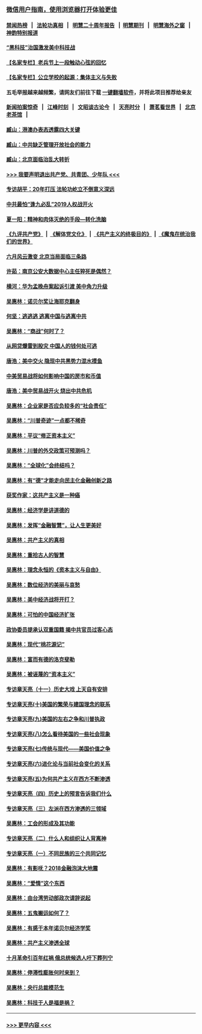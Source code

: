### [微信用户指南，使用浏览器打开体验更佳](https://github.com/gfw-breaker/banned-news1/blob/master/indexes/wechat-guide.md?t=0)
#### [禁闻热榜](热点新闻.md?t=0)  &nbsp;&nbsp;|&nbsp;&nbsp; [法轮功真相](https://github.com/gfw-breaker/truth/blob/master/README.md?t=0) &nbsp;&nbsp;|&nbsp;&nbsp; [明慧二十周年报告](https://github.com/gfw-breaker/mh-reports/blob/master/README.md?t=0) &nbsp;&nbsp;|&nbsp;&nbsp;[明慧期刊](https://github.com/gfw-breaker/mh-qikan) &nbsp;&nbsp;|&nbsp;&nbsp; [明慧海外之窗](https://github.com/gfw-breaker/mh-news/blob/master/README.md?t=0) &nbsp;&nbsp;|&nbsp;&nbsp; [神韵特别报道](https://github.com/gfw-breaker/mh-news/blob/master/shenyun.md?t=0)
#### [“黑科技”治国激发美中科技战](../pages/nsc423/n11638056.md?t=02090133) 
#### [【名家专栏】老兵节上一段触动心弦的回忆](../pages/nsc423/n11646016.md?t=02090133) 
#### [【名家专栏】公立学校的起源：集体主义与失败](../pages/nsc423/n11601833.md?t=02090133) 
#### 五毛举报越来越频繁，请网友们前往下载 [一键翻墙软件](https://github.com/gfw-breaker/ssr-accounts)，并将此项目推荐给亲友
#### [新闻拍案惊奇](https://github.com/gfw-breaker/banned-news1/blob/master/pages/link4.md) &nbsp;&nbsp;|&nbsp;&nbsp; [江峰时刻](https://github.com/gfw-breaker/banned-news1/blob/master/pages/link4.md) &nbsp;&nbsp;|&nbsp;&nbsp; [文昭谈古论今](https://github.com/gfw-breaker/banned-news1/blob/master/pages/link4.md) &nbsp;&nbsp;|&nbsp;&nbsp; [天亮时分](https://github.com/gfw-breaker/banned-news1/blob/master/pages/link4.md) &nbsp;&nbsp;|&nbsp;&nbsp; [萧茗看世界](https://github.com/gfw-breaker/banned-news1/blob/master/pages/link4.md) &nbsp;&nbsp;|&nbsp;&nbsp; [北京老茶馆](https://github.com/gfw-breaker/banned-news1/blob/master/pages/link4.md) &nbsp;&nbsp;|&nbsp;&nbsp; 
#### [臧山：港澳办表态透露四大关键](../pages/nsc423/n11421628.md?t=02090133) 
#### [臧山：中共缺乏管理开放社会的能力](../pages/nsc423/n11407457.md?t=02090133) 
#### [臧山：北京面临治乱大转折](../pages/nsc423/n11406895.md?t=02090133) 
#### [>>> 我要声明退出共产党、共青团、少年队 <<<](https://github.com/begood0513/goodnews/blob/master/quit/letter.md) 
#### [专访胡平：20年打压 法轮功屹立不倒意义深远](../pages/nsc423/n11398800.md?t=02090133) 
#### [中共最怕“逢九必乱”2019人权战开火](../pages/nsc423/n11385248.md?t=02090133) 
#### [夏一阳：精神和肉体灭绝的手段—转化洗脑](../pages/nsc423/n11368250.md?t=02090133) 
#### [《九评共产党》](https://github.com/begood0513/9ping.md/blob/master/README.md) &nbsp;|&nbsp; [《解体党文化》](../../../../jtdwh.md/blob/master/README.md)  &nbsp;|&nbsp; [《共产主义的终极目的》](../../../../gczydzjmd.md/blob/master/README.md) &nbsp;|&nbsp; [《魔鬼在统治我们的世界》](../../../../mgztzwmdsj.md/blob/master/README.md) 
#### [六月风云激变 北京当局面临三条路](../pages/nsc423/n11313668.md?t=02090133) 
#### [许茹：南京公安大数据中心主任猝死是偶然？](../pages/nsc423/n11064744.md?t=02090133) 
#### [横河：华为孟晚舟案起诉引渡 美中角力升级](../pages/nsc423/n11027230.md?t=02090133) 
#### [吴惠林：诺贝尔奖让海耶克翻身](../pages/nsc423/n10890049.md?t=02090133) 
#### [何坚：逃逃逃 逃离中国与逃离中共](../pages/nsc423/n10592891.md?t=02090133) 
#### [吴惠林：“商战”何时了？](../pages/nsc423/n10573558.md?t=02090133) 
#### [从网贷爆雷到股灾 中国人的钱何处可逃](../pages/nsc423/n10572800.md?t=02090133) 
#### [唐浩：美中交火 隐现中共黑势力混水摸鱼](../pages/nsc423/n10544040.md?t=02090133) 
#### [中美贸易战将如何影响中国的房市和币值](../pages/nsc423/n10543697.md?t=02090133) 
#### [唐浩：美中贸易战开火 烧出中共危机](../pages/nsc423/n10540126.md?t=02090133) 
#### [吴惠林：企业家是否应负较多的“社会责任”](../pages/nsc423/n10535022.md?t=02090133) 
#### [吴惠林：“川普奇迹”一点都不稀奇](../pages/nsc423/n10512808.md?t=02090133) 
#### [吴惠林：平议“修正资本主义”](../pages/nsc423/n10495724.md?t=02090133) 
#### [吴惠林：川普的外交政策可预测吗？](../pages/nsc423/n10462387.md?t=02090133) 
#### [吴惠林：“全球化”会终结吗？](../pages/nsc423/n10452838.md?t=02090133) 
#### [吴惠林：有“德”才能走向民主化金融创新之路](../pages/nsc423/n10432292.md?t=02090133) 
#### [获奖作家：这共产主义是一种癌](../pages/nsc423/n10431541.md?t=02090133) 
#### [吴惠林：经济学是讲道德的](../pages/nsc423/n10398014.md?t=02090133) 
#### [吴惠林：发挥“金融智慧”，让人生更美好](../pages/nsc423/n10375019.md?t=02090133) 
#### [吴惠林：共产主义的真相](../pages/nsc423/n10351394.md?t=02090133) 
#### [吴惠林：重拾古人的智慧](../pages/nsc423/n10337691.md?t=02090133) 
#### [吴惠林：理念永恒的《资本主义与自由》](../pages/nsc423/n10316274.md?t=02090133) 
#### [吴惠林：数位经济的美丽与哀愁](../pages/nsc423/n10292946.md?t=02090133) 
#### [吴惠林：美中经济战将开打？](../pages/nsc423/n10258825.md?t=02090133) 
#### [吴惠林：可怕的中国经济扩张](../pages/nsc423/n10219147.md?t=02090133) 
#### [政协委员提承认双重国籍 揭中共官员过客心态](../pages/nsc423/n10208809.md?t=02090133) 
#### [吴惠林：现代“桃花源记”](../pages/nsc423/n10185234.md?t=02090133) 
#### [吴惠林：富而有德的洛克斐勒](../pages/nsc423/n10142264.md?t=02090133) 
#### [吴惠林：被诬蔑的“资本主义”](../pages/nsc423/n10124816.md?t=02090133) 
#### [专访章天亮（十一）历史大戏 上天自有安排](../pages/nsc423/n10094905.md?t=02090133) 
#### [专访章天亮(十)美国的繁荣与建国理念的联系](../pages/nsc423/n10094899.md?t=02090133) 
#### [专访章天亮(九)美国的左右之争和川普执政](../pages/nsc423/n10094889.md?t=02090133) 
#### [专访章天亮(八)怎么看待美国的一些社会现象](../pages/nsc423/n10094857.md?t=02090133) 
#### [专访章天亮(七)传统与现代——美国价值之争](../pages/nsc423/n10093140.md?t=02090133) 
#### [专访章天亮(六)进化论与当前社会变化的关系](../pages/nsc423/n10092036.md?t=02090133) 
#### [专访章天亮(五)为何共产主义在西方不断渗透](../pages/nsc423/n10083620.md?t=02090133) 
#### [专访章天亮（四）历史上的预言告诉我们什么](../pages/nsc423/n10083606.md?t=02090133) 
#### [专访章天亮（三）左派在西方渗透的三领域](../pages/nsc423/n10081115.md?t=02090133) 
#### [吴惠林：工会的形成及其功能](../pages/nsc423/n10080633.md?t=02090133) 
#### [专访章天亮（二）什么人和组织让人背离神](../pages/nsc423/n10076637.md?t=02090133) 
#### [专访章天亮（一）不同民族的三个共同记忆](../pages/nsc423/n10074188.md?t=02090133) 
#### [吴惠林：有影呒？2018金融泡沫大地震](../pages/nsc423/n10040534.md?t=02090133) 
#### [吴惠林：“爱情”这个东西](../pages/nsc423/n10019423.md?t=02090133) 
#### [吴惠林：由台湾劳动部政次请辞说起](../pages/nsc423/n9979679.md?t=02090133) 
#### [吴惠林：五鬼搬运如何了？](../pages/nsc423/n9925338.md?t=02090133) 
#### [吴惠林：有感于本年诺贝尔经济学奖](../pages/nsc423/n9871883.md?t=02090133) 
#### [吴惠林：共产主义渗透全球](../pages/nsc423/n9812748.md?t=02090133) 
#### [十月革命引百年红祸 俄总统候选人吁下葬列宁](../pages/nsc423/n9810182.md?t=02090133) 
#### [吴惠林：停滞性膨胀何时来到？](../pages/nsc423/n9764136.md?t=02090133) 
#### [吴惠林：央行总裁模范生](../pages/nsc423/n9728134.md?t=02090133) 
#### [吴惠林：科技于人是福是祸？](../pages/nsc423/n9672982.md?t=02090133) 

----
#### [ >>> 更早内容 <<< ](../indexes/nsc423-earlier.md)

